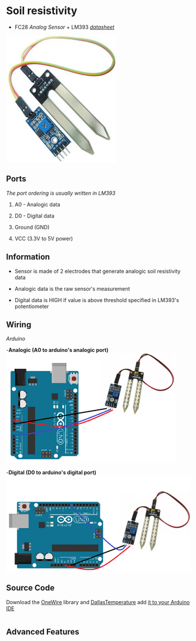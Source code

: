 # Soil resistivity

- FC28 *Analog Sensor* + LM393 [*datasheet*](/docs/datasheets/LM393.pdf)

![Image of FC28 with LM393](/docs/images/models/FC28+LM393.png)

## Ports

*The port ordering is usually written in LM393*

1. A0 - Analogic data

2. D0 - Digital data

3. Ground (GND)

4. VCC (3.3V to 5V power)

## Information

- Sensor is made of 2 electrodes that generate analogic soil resistivity data

- Analogic data is the raw sensor's measurement

- Digital data is HIGH if value is above threshold specified in LM393's potentiometer


## Wiring

*Arduino*

-**Analogic (A0 to arduino's analogic port)** ![LM393 analog wiring](/docs/images/wiring/FC28+LM393-analog.png)

-**Digital (D0 to arduino's digital port)** ![LM393 digital wiring](/docs/images/wiring/FC28+LM393-digital.png)

## Source Code

 Download the [OneWire](https://github.com/PaulStoffregen/OneWire) library and [DallasTemperature](https://github.com/milesburton/Arduino-Temperature-Control-Library) add [it to your Arduino IDE](https://www.arduino.cc/en/Hacking/Libraries)

```
```

## Advanced Features
